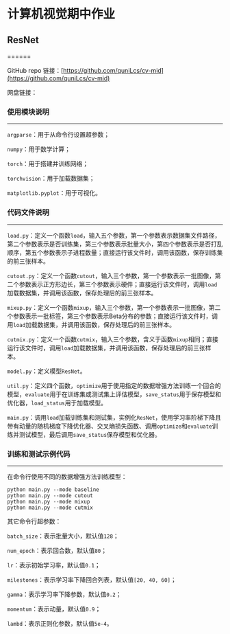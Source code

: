 # 计算机视觉期中作业

## ResNet
======

GitHub repo
链接：[https://github.com/quniLcs/cv-mid](https://github.com/quniLcs/cv-mid)

网盘链接：

### 使用模块说明
------------

`argparse`：用于从命令行设置超参数；

`numpy`：用于数学计算；

`torch`：用于搭建并训练网络；

`torchvision`：用于加载数据集；

`matplotlib.pyplot`：用于可视化。

### 代码文件说明
------------

`load.py`：定义一个函数`load`，输入五个参数，第一个参数表示数据集文件路径，第二个参数表示是否训练集，第三个参数表示批量大小，第四个参数表示是否打乱顺序，第五个参数表示子进程数量；直接运行该文件时，调用该函数，保存训练集的前三张样本。

`cutout.py`：定义一个函数`cutout`，输入三个参数，第一个参数表示一批图像，第二个参数表示正方形边长，第三个参数表示硬件；直接运行该文件时，调用`load`加载数据集，并调用该函数，保存处理后的前三张样本。

`mixup.py`：定义一个函数`mixup`，输入三个参数，第一个参数表示一批图像，第二个参数表示一批标签，第三个参数表示Beta分布的参数；直接运行该文件时，调用`load`加载数据集，并调用该函数，保存处理后的前三张样本。

`cutmix.py`：定义一个函数`cutmix`，输入三个参数，含义于函数`mixup`相同；直接运行该文件时，调用`load`加载数据集，并调用该函数，保存处理后的前三张样本。

`model.py`：定义模型`ResNet`。

`util.py`：定义四个函数，`optimize`用于使用指定的数据增强方法训练一个回合的模型，`evaluate`用于在训练集或测试集上评估模型，`save_status`用于保存模型和优化器，`load_status`用于加载模型。

`main.py`：调用`load`加载训练集和测试集，实例化`ResNet`，使用学习率阶梯下降且带有动量的随机梯度下降优化器、交叉熵损失函数、调用`optimize`和`evaluate`训练并测试模型，最后调用`save_status`保存模型和优化器。

### 训练和测试示例代码
------------------

在命令行使用不同的数据增强方法训练模型：

~~~~~~~~~~~~~~~~~~~~~~~~~~~~~~~~~~~~~~~~~~~~~~~~~~~~~~~~~~~~~~~~~~~~~~~~~~~~~~~~
python main.py --mode baseline
python main.py --mode cutout
python main.py --mode mixup
python main.py --mode cutmix
~~~~~~~~~~~~~~~~~~~~~~~~~~~~~~~~~~~~~~~~~~~~~~~~~~~~~~~~~~~~~~~~~~~~~~~~~~~~~~~~

其它命令行超参数：

`batch_size`：表示批量大小，默认值`128`；

`num_epoch`：表示回合数，默认值`80`；

`lr`：表示初始学习率，默认值`0.1`；

`milestones`：表示学习率下降回合列表，默认值`[20, 40, 60]`；

`gamma`：表示学习率下降参数，默认值`0.2`；

`momentum`：表示动量，默认值`0.9`；

`lambd`：表示正则化参数，默认值`5e-4`。
